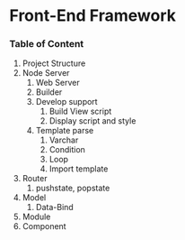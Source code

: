 # Front-End Framework

### Table of Content

1. Project Structure
2. Node Server
   1. Web Server
   2. Builder
   3. Develop support
      1. Build View script
      2. Display script and style
   4. Template parse
      1. Varchar 
      2. Condition
      3. Loop
      4. Import template
3. Router
   1. pushstate, popstate
4. Model
   1. Data-Bind
5. Module
6. Component

